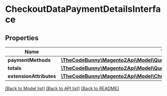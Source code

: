 # CheckoutDataPaymentDetailsInterface

## Properties
Name | Type | Description | Notes
------------ | ------------- | ------------- | -------------
**paymentMethods** | [**\TheCodeBunny\Magento2Api\Model\QuoteDataPaymentMethodInterface[]**](QuoteDataPaymentMethodInterface.md) |  | 
**totals** | [**\TheCodeBunny\Magento2Api\Model\QuoteDataTotalsInterface**](QuoteDataTotalsInterface.md) |  | 
**extensionAttributes** | [**\TheCodeBunny\Magento2Api\Model\CheckoutDataPaymentDetailsExtensionInterface**](CheckoutDataPaymentDetailsExtensionInterface.md) |  | [optional] 

[[Back to Model list]](../README.md#documentation-for-models) [[Back to API list]](../README.md#documentation-for-api-endpoints) [[Back to README]](../README.md)


